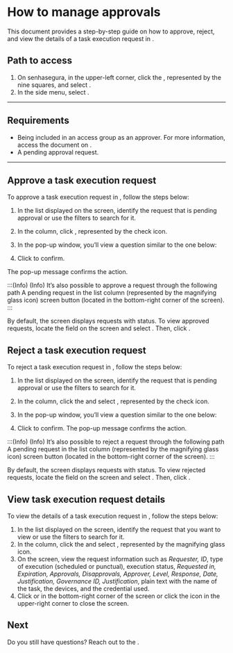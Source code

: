# How to manage approvals 

This document provides a step-by-step guide on how to approve, reject, and view the details of a task execution request in .


## Path to access
1. On senhasegura, in the upper-left corner, click the , represented by the nine squares, and select .
2. In the side menu, select .
---
## Requirements
* Being included in an access group as an approver. For more information, access the document on .
* A pending approval request.

---
## Approve a task execution request

To approve a task execution request in , follow the steps below:


1. In the list displayed on the  screen, identify the request that is pending approval or use the filters to search for it.
2. In the  column, click , represented by the check icon.
3. In the  pop-up window, you’ll view a question similar to the one below:


4. Click  to confirm.

The pop-up message  confirms the action.

:::(Info) (Info)
It’s also possible to approve a request through the following path  A pending request in the list  column   (represented by the magnifying glass icon)  screen  button (located in the bottom-right corner of the screen).
:::

By default, the  screen displays requests with  status. To view approved requests, locate the  field on the  screen and select . Then, click .


## Reject a task execution request

To reject a task execution request in , follow the steps below:

1. In the list displayed on the  screen, identify the request that is pending approval or use the filters to search for it.
2. In the  column, click the  and select , represented by the check icon.
3. In the  pop-up window, you’ll view a question similar to the one below:
 

4. Click  to confirm.
The pop-up message  confirms the action.

:::(Info) (Info)
It’s also possible to reject a request through the following path  A pending request in the list  column  (represented by the magnifying glass icon)  screen  button (located in the bottom-right corner of the screen).
:::

By default, the  screen displays requests with  status. To view rejected requests, locate the  field on the  screen and select . Then, click .



## View task execution request details
To view the details of a task execution request in , follow the steps below:

1. In the list displayed on the  screen, identify the request that you want to view or use the filters to search for it.
2. In the  column, click the  and select , represented by the magnifying glass icon.
3. On the  screen, view the request information such as *Requester, ID*, type of execution (scheduled or punctual), execution status, *Requested in, Expiration, Approvals, Disapprovals, Approver, Level, Response, Date, Justification, Governance ID, Justification*, plain text with the name of the task, the devices, and the credential used.
4. Click  or  in the bottom-right corner of the screen or click the  icon in the upper-right corner to close the screen.   

## Next



Do you still have questions? Reach out to the .